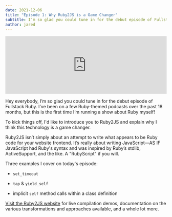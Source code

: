 ```yaml
---
date: 2021-12-06
title: "Episode 1: Why Ruby2JS is a Game Changer"
subtitle: I’m so glad you could tune in for the debut episode of Fullstack Ruby. I’ve been on a few Ruby-themed podcasts over the past 18 months, but this is the first time I’m running a show about Ruby myself! To kick things off, I'd like to introduce you to Ruby2JS and explain why I think this technology is a game changer.
author: jared
---
```


<iframe width="100%" height="180" frameborder="no" scrolling="no" seamless="" src="https://share.transistor.fm/e/1c2b916e?color=670B19"></iframe>

Hey everybody, I’m so glad you could tune in for the debut episode of Fullstack Ruby. I’ve been on a few Ruby-themed podcasts over the past 18 months, but this is the first time I’m running a show about Ruby myself!

To kick things off, I'd like to introduce you to Ruby2JS and explain why I think this technology is a game changer.

Ruby2JS isn’t simply about an attempt to write what appears to be Ruby code for your website frontend. It’s really about writing JavaScript—AS IF JavaScript had Ruby's syntax and was inspired by Ruby’s stdlib, ActiveSupport, and the like. A "RubyScript" if you will.

Three examples I cover on today's episode:

- `set_timeout`

- `tap` & `yield_self`

- implicit `self` method calls within a class definition

[Visit the Ruby2JS website](https://www.ruby2js.com/) for live compilation demos, documentation on the various transformations and approaches available, and a whole lot more.

